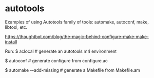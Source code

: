 # autotools 

Examples of using Autotools family of tools: automake, autoconf, make, libtool, etc.

https://thoughtbot.com/blog/the-magic-behind-configure-make-make-install


Run:
$ aclocal   # generate an autotools m4 environment

$ autoconf  # generate configure from configure.ac

$ automake --add-missing # generate a Makefile from Makefile.am
